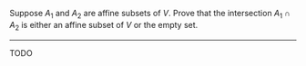 Suppose $A_1$ and $A_2$ are affine subsets of $V$. Prove that the intersection $A_1 \cap A_2$ is either an affine subset of $V$ or the empty  set.

---

TODO